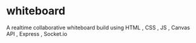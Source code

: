 # whiteboard

A realtime collaborative whiteboard build using HTML , CSS , JS , Canvas API , Express , Socket.io 
